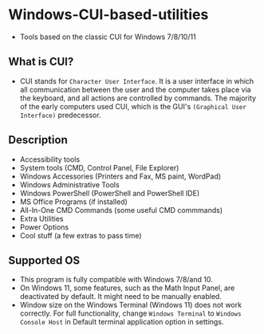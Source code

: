 # Windows-CUI-based-utilities
* Tools based on the classic CUI for Windows 7/8/10/11

## What is CUI?
* CUI stands for `Character User Interface`. It is a user interface in which all communication between the user and the computer takes place via the keyboard, and all actions are controlled by commands. The majority of the early computers used CUI, which is the GUI's `(Graphical User Interface)` predecessor.

## Description
* Accessibility tools 
* System tools (CMD, Control Panel, File Explorer)
* Windows Accessories (Printers and Fax, MS paint, WordPad)
* Windows Administrative Tools 
* Windows PowerShell (PowerShell and PowerShell IDE)
* MS Office Programs (if installed)
* All-In-One CMD Commands (some useful CMD commmands)
* Extra Utilities
* Power Options
* Cool stuff (a few extras to pass time)

## Supported OS
* This program is fully compatible with Windows 7/8/and 10. 
* On Windows 11, some features, such as the Math Input Panel, are deactivated by default. It might need to be manually enabled.
* Window size on the Windows Terminal (Windows 11) does not work correctly. For full functionality, change `Windows Terminal` to `Windows Console Host` in Default terminal application option in settings.
